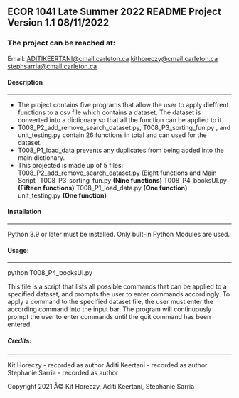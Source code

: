 ## ECOR 1041 Late Summer 2022 README Project Version 1.1 08/11/2022
### The project can be reached at:
Email: 
ADITIKEERTANI@cmail.carleton.ca
kithoreczy@cmail.carleton.ca
stephsarria@cmail.carleton.ca

#### Description
------------------------------------------------
- The project contains five programs that allow the user to apply dieffrent functions to a csv file which contains a dataset. The dataset is converted into a dictionary so that all the function can be applied to it.
- T008_P2_add_remove_search_dataset.py, T008_P3_sorting_fun.py , and unit_testing.py contain 26 functions in total and can used for the dataset.
- T008_P1_load_data prevents any duplicates from being added into the main dictionary.
- This projected is made up of 5 files:
    T008_P2_add_remove_search_dataset.py (Eight functions and Main Script_
    T008_P3_sorting_fun.py **(Nine functions)**
    T008_P4_booksUI.py **(Fifteen functions)**
    T008_P1_load_data.py **(One function)**
    unit_testing.py **(One function)**

#### Installation
------------------------------------------------

Python 3.9 or later must be installed.
Only bult-in Python Modules are used.

#### Usage:
------------------------------------------------
python T008_P4_booksUI.py

This file is a script that lists all possible commands that can be applied to a specified dataset, and prompts the user to enter commands accordingly. To apply a command to the specified dataset file, the user must enter the according command into the input bar. The program will continuously prompt the user to enter commands until the quit command has been entered. 

##### Credits:
------------------------------------------------
Kit Horeczy - recorded as author
Aditi Keertani - recorded as author
Stephanie Sarria - recorded as author

Copyright 2021 Â© Kit Horeczy, Aditi Keertani, Stephanie Sarria
